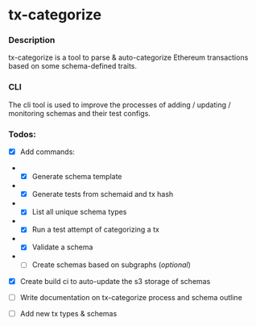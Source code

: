 # tx-categorize

### Description
tx-categorize is a tool to parse & auto-categorize Ethereum transactions based on some schema-defined traits.


### CLI
The cli tool is used to improve the processes of adding / updating / monitoring schemas and their test configs.


### Todos:
- [x] Add commands:
- - [x] Generate schema template
- - [x] Generate tests from schemaid and tx hash
- - [x] List all unique schema types
- - [x] Run a test attempt of categorizing a tx
- - [x] Validate a schema
- - [ ] Create schemas based on subgraphs (_optional_)
- [x] Create build ci to auto-update the s3 storage of schemas
- [ ] Write documentation on tx-categorize process and schema outline
- [ ] Add new tx types & schemas

